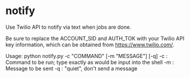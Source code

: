 # notify
Use Twilio API to notify via text when jobs are done.

Be sure to replace the ACCOUNT_SID and AUTH_TOK with your Twilio API key information, which can be obtained from https://www.twilio.com/.

Usage:
  python notify.py -c "COMMAND" [-m "MESSAGE"] [-q]
    -c : Command to be run; type exactly as would be input into the shell
    -m : Message to be sent
    -q : "quiet", don't send a message
